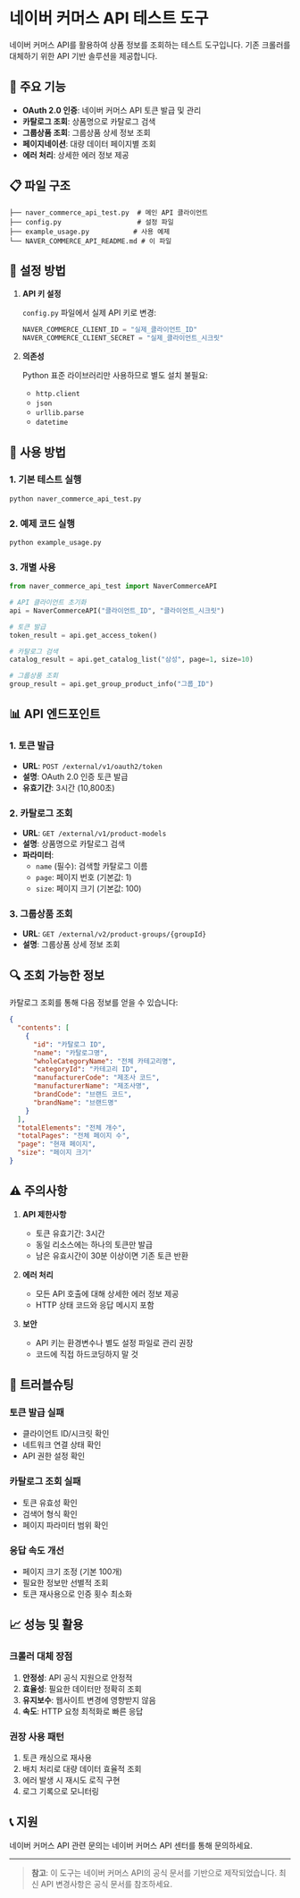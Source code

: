 # 네이버 커머스 API 테스트 도구

네이버 커머스 API를 활용하여 상품 정보를 조회하는 테스트 도구입니다. 기존 크롤러를 대체하기 위한 API 기반 솔루션을 제공합니다.

## 🚀 주요 기능

- **OAuth 2.0 인증**: 네이버 커머스 API 토큰 발급 및 관리
- **카탈로그 조회**: 상품명으로 카탈로그 검색
- **그룹상품 조회**: 그룹상품 상세 정보 조회
- **페이지네이션**: 대량 데이터 페이지별 조회
- **에러 처리**: 상세한 에러 정보 제공

## 📋 파일 구조

```
├── naver_commerce_api_test.py  # 메인 API 클라이언트
├── config.py                   # 설정 파일
├── example_usage.py           # 사용 예제
└── NAVER_COMMERCE_API_README.md # 이 파일
```

## 🔧 설정 방법

1. **API 키 설정**
   
   `config.py` 파일에서 실제 API 키로 변경:
   ```python
   NAVER_COMMERCE_CLIENT_ID = "실제_클라이언트_ID"
   NAVER_COMMERCE_CLIENT_SECRET = "실제_클라이언트_시크릿"
   ```

2. **의존성**
   
   Python 표준 라이브러리만 사용하므로 별도 설치 불필요:
   - `http.client`
   - `json`
   - `urllib.parse`
   - `datetime`

## 🎯 사용 방법

### 1. 기본 테스트 실행

```bash
python naver_commerce_api_test.py
```

### 2. 예제 코드 실행

```bash
python example_usage.py
```

### 3. 개별 사용

```python
from naver_commerce_api_test import NaverCommerceAPI

# API 클라이언트 초기화
api = NaverCommerceAPI("클라이언트_ID", "클라이언트_시크릿")

# 토큰 발급
token_result = api.get_access_token()

# 카탈로그 검색
catalog_result = api.get_catalog_list("삼성", page=1, size=10)

# 그룹상품 조회
group_result = api.get_group_product_info("그룹_ID")
```

## 📊 API 엔드포인트

### 1. 토큰 발급
- **URL**: `POST /external/v1/oauth2/token`
- **설명**: OAuth 2.0 인증 토큰 발급
- **유효기간**: 3시간 (10,800초)

### 2. 카탈로그 조회
- **URL**: `GET /external/v1/product-models`
- **설명**: 상품명으로 카탈로그 검색
- **파라미터**: 
  - `name` (필수): 검색할 카탈로그 이름
  - `page`: 페이지 번호 (기본값: 1)
  - `size`: 페이지 크기 (기본값: 100)

### 3. 그룹상품 조회
- **URL**: `GET /external/v2/product-groups/{groupId}`
- **설명**: 그룹상품 상세 정보 조회

## 🔍 조회 가능한 정보

카탈로그 조회를 통해 다음 정보를 얻을 수 있습니다:

```json
{
  "contents": [
    {
      "id": "카탈로그 ID",
      "name": "카탈로그명",
      "wholeCategoryName": "전체 카테고리명",
      "categoryId": "카테고리 ID",
      "manufacturerCode": "제조사 코드",
      "manufacturerName": "제조사명",
      "brandCode": "브랜드 코드",
      "brandName": "브랜드명"
    }
  ],
  "totalElements": "전체 개수",
  "totalPages": "전체 페이지 수",
  "page": "현재 페이지",
  "size": "페이지 크기"
}
```

## ⚠️ 주의사항

1. **API 제한사항**
   - 토큰 유효기간: 3시간
   - 동일 리소스에는 하나의 토큰만 발급
   - 남은 유효시간이 30분 이상이면 기존 토큰 반환

2. **에러 처리**
   - 모든 API 호출에 대해 상세한 에러 정보 제공
   - HTTP 상태 코드와 응답 메시지 포함

3. **보안**
   - API 키는 환경변수나 별도 설정 파일로 관리 권장
   - 코드에 직접 하드코딩하지 말 것

## 🔧 트러블슈팅

### 토큰 발급 실패
- 클라이언트 ID/시크릿 확인
- 네트워크 연결 상태 확인
- API 권한 설정 확인

### 카탈로그 조회 실패
- 토큰 유효성 확인
- 검색어 형식 확인
- 페이지 파라미터 범위 확인

### 응답 속도 개선
- 페이지 크기 조정 (기본 100개)
- 필요한 정보만 선별적 조회
- 토큰 재사용으로 인증 횟수 최소화

## 📈 성능 및 활용

### 크롤러 대체 장점
1. **안정성**: API 공식 지원으로 안정적
2. **효율성**: 필요한 데이터만 정확히 조회
3. **유지보수**: 웹사이트 변경에 영향받지 않음
4. **속도**: HTTP 요청 최적화로 빠른 응답

### 권장 사용 패턴
1. 토큰 캐싱으로 재사용
2. 배치 처리로 대량 데이터 효율적 조회
3. 에러 발생 시 재시도 로직 구현
4. 로그 기록으로 모니터링

## 📞 지원

네이버 커머스 API 관련 문의는 네이버 커머스 API 센터를 통해 문의하세요.

---

> **참고**: 이 도구는 네이버 커머스 API의 공식 문서를 기반으로 제작되었습니다. 최신 API 변경사항은 공식 문서를 참조하세요. 